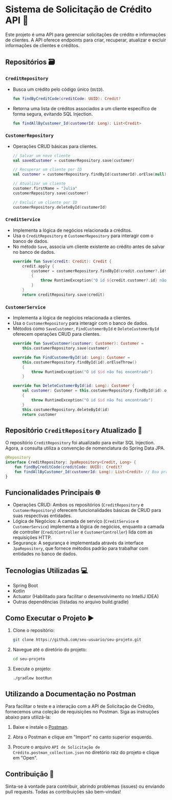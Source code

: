 # Sistema de Solicitação de Crédito API 🚀

Este projeto é uma API para gerenciar solicitações de crédito e informações de clientes. A API oferece endpoints para criar, recuperar, atualizar e excluir informações de clientes e créditos.

## Repositórios 🗃️

### `CreditRepository`

- Busca um crédito pelo código único (`UUID`).
  ```kotlin
  fun findByCreditCode(creditCode: UUID): Credit?
  ```

- Retorna uma lista de créditos associados a um cliente específico de forma segura, evitando SQL Injection.
  ```kotlin
  fun findAllByCustomer_Id(customerId: Long): List<Credit>
  ```

### `CustomerRepository`

- Operações CRUD básicas para clientes.
  ```kotlin
  // Salvar um novo cliente
  val savedCustomer = customerRepository.save(customer)

  // Recuperar um cliente por ID
  val customer = customerRepository.findById(customerId).orElse(null)

  // Atualizar um cliente
  customer.firstName = "Julia"
  customerRepository.save(customer)

  // Excluir um cliente por ID
  customerRepository.deleteById(customerId)
  ```

### `CreditService`

- Implementa a lógica de negócios relacionada a créditos.
- Usa o `CreditRepository` e `CustomerRepository` para interagir com o banco de dados.
- No método `Save`, associa um cliente existente ao crédito antes de salvar no banco de dados.
  ```kotlin
  override fun Save(credit: Credit): Credit {
      credit.apply {
          customer = costumerRepository.findById(credit.customer?.id!!).orElseThrow()
          {
              throw RuntimeException("O id ${credit.customer?.id} não foi encontrado")
          }
      }
      return creditRepository.save(credit)
  ```

### `CustomerService`

- Implementa a lógica de negócios relacionada a clientes.
- Usa o `CustomerRepository` para interagir com o banco de dados.
- Métodos como `SaveCustomer`, `FindCustomerById` e `DeleteCustomerById` oferecem operações CRUD para clientes.
  ```kotlin
  override fun SaveCustomer(customer: Customer): Customer =
      this.costumerRepository.save(customer)

  override fun FindCustomerById(id: Long): Customer =
      this.costumerRepository.findById(id).orElseThrow()
      {
          throw RuntimeException("O id $id não foi encontrado")
      }

  override fun DeleteCustomerById(id: Long): Customer {
      val customer: Customer = this.costumerRepository.findById(id).orElseThrow()
      {
          throw RuntimeException("O id $id não foi encontrado")
      }
      this.costumerRepository.deleteById(id)
      return customer
  ```

## Repositório `CreditRepository` Atualizado 🔄

O repositório `CreditRepository` foi atualizado para evitar SQL Injection. Agora, a consulta utiliza a convenção de nomenclatura do Spring Data JPA.
```kotlin
@Repository
interface CreditRepository: JpaRepository<Credit, Long> {
    fun findByCreditCode(creditCode: UUID): Credit?
    fun findAllByCustomer_Id(customerId: Long): List<Credit> // Boa prática
}
```

## Funcionalidades Principais 🌐

- Operações CRUD: Ambos os repositórios (`CreditRepository` e `CustomerRepository`) oferecem funcionalidades básicas de CRUD para suas respectivas entidades.
- Lógica de Negócios: A camada de serviço (`CreditService` e `CustomerService`) implementa a lógica de negócios, enquanto a camada de controller (`CreditController` e `CustomerController`) lida com as requisições HTTP.
- Segurança: A segurança é implementada através da interface `JpaRepository`, que fornece métodos padrão para trabalhar com entidades no banco de dados.

## Tecnologias Utilizadas 💻

- Spring Boot
- Kotlin
- Actuator (Habilitado para facilitar o desenvolvimento no IntelliJ IDEA)
- Outras dependências (listadas no arquivo build.gradle)

## Como Executar o Projeto ▶️

1. Clone o repositório:
   ```bash
   git clone https://github.com/seu-usuario/seu-projeto.git
   ```

2. Navegue até o diretório do projeto:
   ```bash
   cd seu-projeto
   ```

3. Execute o projeto:
   ```bash
   ./gradlew bootRun
   ```

## Utilizando a Documentação no Postman

Para facilitar o teste e a interação com a API de Solicitação de Crédito, fornecemos uma coleção de requisições no Postman. Siga as instruções abaixo para utilizá-la:

1. Baixe e instale o [Postman](https://www.postman.com/downloads/).

2. Abra o Postman e clique em "Import" no canto superior esquerdo.

3. Procure o arquivo `API de Solicitação de Crédito.postman_collection.json` no diretório raiz do projeto e clique em "Open".

## Contribuição 🤝

Sinta-se à vontade para contribuir, abrindo problemas (issues) ou enviando pull requests. Todas as contribuições são bem-vindas!